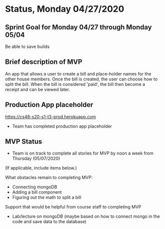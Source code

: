 # Status, Monday 04/27/2020

## Sprint Goal for Monday 04/27 through Monday 05/04

Be able to save builds

## Brief description of MVP

An app that allows a user to create a bill and place-holder names for the other house members.
Once the bill is created, the user can choose how to split the bill.
When the bill is considered 'paid', the bill then become a receipt and can be viewed later.

## Production App placeholder

https://cs48-s20-s1-t3-prod.herokuapp.com

* Team has completed production app placeholder

## MVP Status

* Team is on track to complete all stories for MVP by noon a week from Thursday (05/07/2020)

(If applicable, include items below.)

What obstacles remain to completing MVP:
* Connecting mongoDB
* Adding a bill component
* Figuring out the math to split a bill

Support that would be helpful from course staff to completing MVP
* Lab/lecture on mongoDB (maybe based on how to connect mongo in the code and save data to the database)
